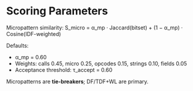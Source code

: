 <!-- >>> AUTOGEN: BYTECODEMAPPER DOC scoring BEGIN -->
# Scoring Parameters

Micropattern similarity:
S_micro = α_mp · Jaccard(bitset) + (1 − α_mp) · Cosine(IDF-weighted)

Defaults:
- α_mp = 0.60
- Weights: calls 0.45, micro 0.25, opcodes 0.15, strings 0.10, fields 0.05
- Acceptance threshold: τ_accept = 0.60

Micropatterns are **tie-breakers**; DF/TDF+WL are primary.
<!-- <<< AUTOGEN: BYTECODEMAPPER DOC scoring END -->
